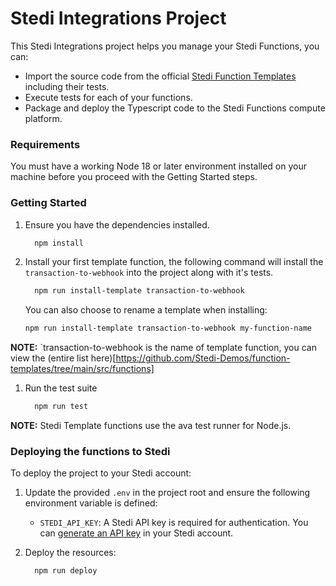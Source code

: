 # Stedi Integrations Project

This Stedi Integrations project helps you manage your Stedi Functions, you can:

- Import the source code from the official [Stedi Function Templates](https://github.com/Stedi-Demos/function-templates) including their tests.
- Execute tests for each of your functions.
- Package and deploy the Typescript code to the Stedi Functions compute platform.

### Requirements

You must have a working Node 18 or later environment installed on your machine before you proceed with the Getting Started steps.

### Getting Started

1. Ensure you have the dependencies installed.

   ```bash
     npm install
   ```

1. Install your first template function, the following command will install the `transaction-to-webhook` into the project along with it's tests.

   ```bash
     npm run install-template transaction-to-webhook
   ```

   You can also choose to rename a template when installing:

   ```bash
   npm run install-template transaction-to-webhook my-function-name
   ```

**NOTE:** `transaction-to-webhook is the name of template function, you can view the (entire list here)[https://github.com/Stedi-Demos/function-templates/tree/main/src/functions]

1. Run the test suite

   ```bash
     npm run test
   ```

**NOTE:** Stedi Template functions use the ava test runner for Node.js.

### Deploying the functions to Stedi

To deploy the project to your Stedi account:

1. Update the provided `.env` in the project root and ensure the following environment variable is defined:

   - `STEDI_API_KEY`: A Stedi API key is required for authentication. You
     can [generate an API key](https://www.stedi.com/app/settings/api-keys) in your Stedi account.

1. Deploy the resources:

   ```bash
     npm run deploy
   ```

